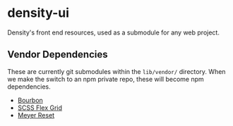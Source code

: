 # density-ui
Density's front end resources, used as a submodule for any web project.

## Vendor Dependencies

These are currently git submodules within the `lib/vendor/` directory. When we make the switch to an npm private repo, these will become npm dependencies.

*   [Bourbon](https://github.com/thoughtbot/bourbon)
*   [SCSS Flex Grid](https://github.com/matthewsimo/scss-flex-grid)
*   [Meyer Reset](https://github.com/adamstac/meyer-reset)
